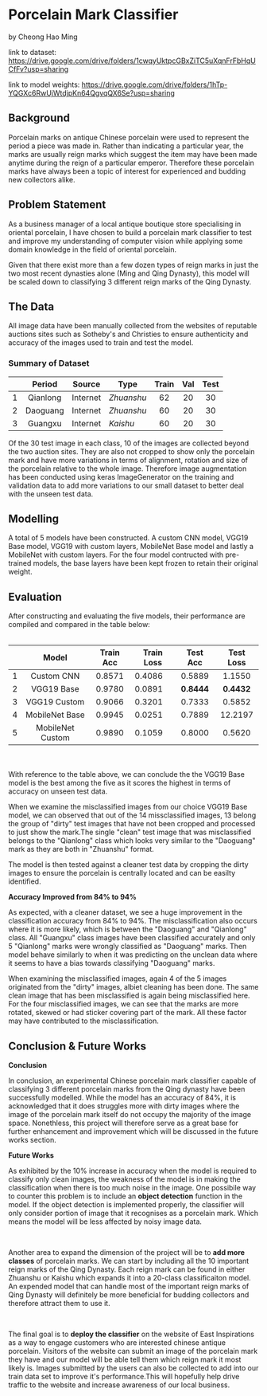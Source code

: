 # Porcelain Mark Classifier
by Cheong Hao Ming

link to dataset:
https://drive.google.com/drive/folders/1cwqyUktpcGBxZiTC5uXqnFrFbHqUCfFv?usp=sharing

link to model weights:
https://drive.google.com/drive/folders/1hTp-YQGXc6RwUjWtdjpKn64QgvqQX6Se?usp=sharing

## Background

Porcelain marks on antique Chinese porcelain were used to represent the period a piece was made in. Rather than indicating a particular year, the marks are usually reign marks which suggest the item may have been made anytime during the reign of a particular emperor. Therefore these porcelain marks have always been a topic of interest for experienced and budding new collectors alike.

## Problem Statement

As a business manager of a local antique boutique store specialising in oriental porcelain, I have chosen to build a porcelain mark classifier to test and improve my understanding of computer vision while applying some domain knowledge in the field of oriental porcelain.

Given that there exist more than a few dozen types of reign marks in just the two most recent dynasties alone (Ming and Qing Dynasty), this model will be scaled down to classifying 3 different reign marks of the Qing Dynasty.

## The Data

All image data have been manually collected from the websites of reputable auctions sites such as Sotheby's and Christies to ensure authenticity and accuracy of the images used to train and test the model.

### Summary of Dataset

|   | **Period** | **Source** | **Type**   | **Train** | **Val** | **Test** |
|:-:|:----------:|:----------:|------------|:---------:|:-------:|:--------:|
| 1 |  Qianlong  |  Internet  | _Zhuanshu_ |     62    |    20   |    30    |
| 2 |  Daoguang  |  Internet  | _Zhuanshu_ |     60    |    20   |    30    |
| 3 |   Guangxu  |  Internet  | _Kaishu_   |     60    |    20   |    30    |

Of the 30 test image in each class, 10 of the images are collected beyond the two auction sites. They are also not cropped to show only the porcelain mark and have more variations in terms of alignment, rotation and size of the porcelain relative to the whole image. Therefore image augmentation has been conducted using keras ImageGenerator on the training and validation data to add more variations to our small dataset to better deal with the unseen test data.

## Modelling

A total of 5 models have been constructed. A custom CNN model, VGG19 Base model, VGG19 with custom layers, MobileNet Base model and lastly a MobileNet with custom layers. For the four model contructed with pre-trained models, the base layers have been kept frozen to retain their original weight. 

## Evaluation
After constructing and evaluating the five models, their performance are compiled and compared in the table below:
<br/>
<br/>

|   |     **Model**    | **Train Acc** | **Train Loss** | **Test Acc** | **Test Loss** |
|:-:|:----------------:|:-------------:|----------------|:------------:|:-------------:|
| 1 |    Custom CNN    |     0.8571    |     0.4086     |    0.5889    |     1.1550    |
| 2 |    VGG19 Base    |     0.9780    |     0.0891     |  **0.8444**  |   **0.4432**  |
| 3 |   VGG19 Custom   |     0.9066    |     0.3201     |    0.7333    |     0.5852    |
| 4 |  MobileNet Base  |     0.9945    |     0.0251     |    0.7889    |    12.2197    |
| 5 | MobileNet Custom |     0.9890    |     0.1059     |    0.8000    |     0.5620    |


<br/>
<br/>
With reference to the table above, we can conclude the the VGG19 Base model is the best among the five as it scores the highest in terms of accuracy on unseen test data.

When we examine the misclassified images from our choice VGG19 Base model, we can observed that out of the 14 missclassified images, 13 belong the group of "dirty" test images that have not been cropped and processed to just show the mark.The single "clean" test image that was misclassified belongs to the "Qianlong" class which looks very similar to the "Daoguang" mark as they are both in "Zhuanshu" format.

The model is then tested against a cleaner test data by cropping the dirty images to ensure the porcelain is centrally located and can be easilty identified.

**Accuracy Improved from 84% to 94%**

As expected, with a cleaner dataset, we see a huge improvement in the classification accuracy from 84% to 94%. The misclassification also occurs where it is more likely, which is between the "Daoguang" and "Qianlong" class. All "Guangxu" class images have been classified accurately and only 5 "Qianlong" marks were wrongly classified as "Daoguang" marks. Then model behave similarly to when it was predicting on the unclean data where it seems to have a bias towards classifying "Daoguang" marks.
<br/>

When examining the misclassified images, again 4 of the 5 images originated from the "dirty" images, albiet cleaning has been done. The same clean image that has been misclassified is again being misclassified here. For the four misclassified images, we can see that the marks are more rotated, skewed or had sticker covering part of the mark. All these factor may have contributed to the misclassification.

## Conclusion & Future Works

**Conclusion**
<br/>

In conclusion, an experimental Chinese porcelain mark classifier capable of classifying 3 different porcelain marks from the Qing dynasty have been successfully modelled. While the model has an accuracy of 84%, it is acknowledged that it does struggles more with dirty images where the image of the porcelain mark itself do not occupy the majority of the image space. Nonethless, this project will therefore serve as a great base for further enhancement and improvement which will be discussed in the future works section.

**Future Works**
<br/>

As exhibited by the 10% increase in accuracy when the model is required to classify only clean images, the weakness of the model is in making the classification when there is too much noise in the image. One possibile way to counter this problem is to include an **object detection** function in the model. If the object detection is implemented properly, the classifier will only consider portion of image that it recognises as a porcelain mark. Which means the model will be less affected by noisy image data.

<br/>

Another area to expand the dimension of the project will be to **add more classes** of porcelain marks. We can start by including all the 10 important reign marks of the Qing Dynasty. Each reign mark can be found in either Zhuanshu or Kaishu which expands it into a 20-class classificaiton model. An expended model that can handle most of the important reign marks of Qing Dynasty will definitely be more beneficial for budding collectors and therefore attract them to use it.

<br/>

The final goal is to **deploy the classifier** on the website of East Inspirations as a way to engage customers who are interested chinese antique porcelain. Visitors of the website can submit an image of the porcelain mark they have and our model will be able tell them which reign mark it most likely is. Images submitted by the users can also be collected to add into our train data set to improve it's performance.This will hopefully help drive traffic to the website and increase awareness of our local business. 

